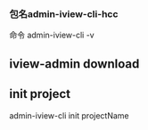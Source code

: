 ### 包名admin-iview-cli-hcc

命令 admin-iview-cli -v

## iview-admin  download

## init project

admin-iview-cli init projectName
